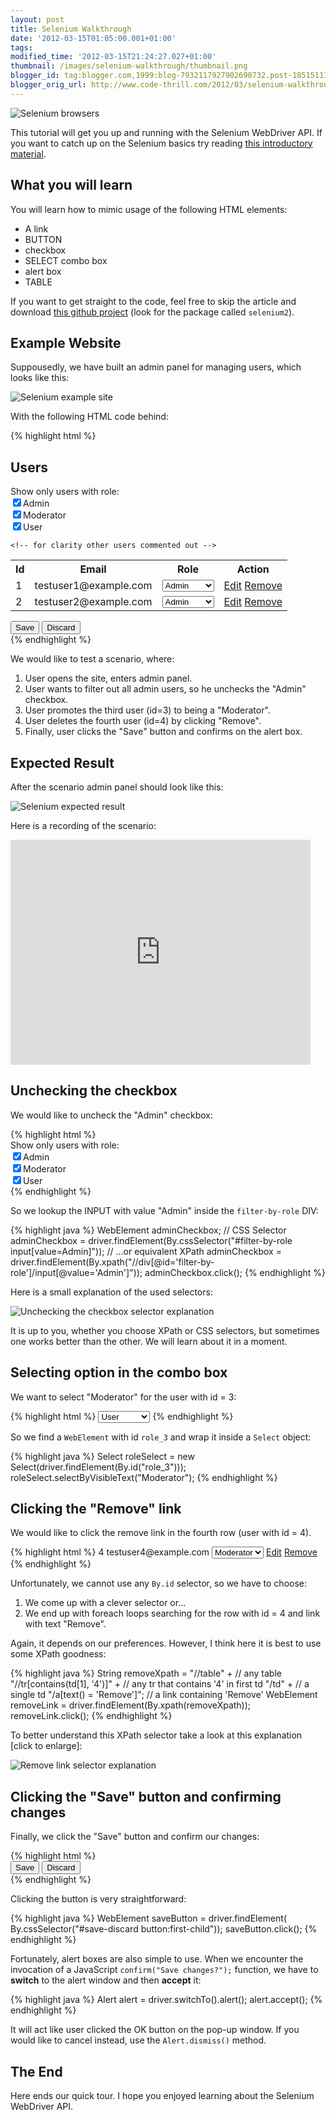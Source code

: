```yaml
---
layout: post
title: Selenium Walkthrough
date: '2012-03-15T01:05:00.001+01:00'
tags:
modified_time: '2012-03-15T21:24:27.027+01:00'
thumbnail: /images/selenium-walkthrough/thumbnail.png
blogger_id: tag:blogger.com,1999:blog-7932117927902690732.post-1851511191782133696
blogger_orig_url: http://www.code-thrill.com/2012/03/selenium-walkthrough.html
---
```


<img src="/images/selenium-walkthrough/selenium2-browsers.png" title="Selenium browsers" class="float-left" />
<p>This tutorial will get you up and running with the Selenium WebDriver API. If you want to catch up on the Selenium basics try reading <a href="/2012/03/15/selenium-walkthrough.html">this introductory material</a>.</p>

<h2 style="clear: both">What you will learn</h2>
<p>You will learn how to mimic usage of the following HTML elements:  
<ul>  
	<li>A link</li>  
	<li>BUTTON</li>  
	<li>checkbox</li>  
	<li>SELECT combo box</li>  
	<li>alert box</li>  
	<li>TABLE</li>
</ul>
If you want to get straight to the code, feel free to skip the article and download <a href="https://github.com/mbukowicz/Learning-Selenium">this github project</a> (look for the package called <code>selenium2</code>).</p>

<h2>Example Website</h2>
<p>Suppousedly, we have built an admin panel for managing users, which looks like this:</p>
<img src="/images/selenium-walkthrough/SeleniumExampleSite.jpg" title="Selenium example site" class="img-center" />

<p>With the following HTML code behind:</p>
{% highlight html %}
<h2>Users</h2>
<div id="filter-by-role">Show only users with role:<br />
    <input type="checkbox" checked="checked" value="Admin" />Admin<br />
    <input type="checkbox" checked="checked" value="Moderator" />Moderator<br />
    <input type="checkbox" checked="checked" value="User"/>User
</div>
<table>
    <tr>
        <th>Id</th>
        <th>Email</th>
        <th>Role</th>
        <th>Action</th>
    </tr>
    <tr>
        <td>1</td>
        <td>testuser1@example.com</td>
        <td>
            <select id="role_1">
                <option>Admin</option>
                <option>Moderator</option>
                <option>User</option>
            </select>
        </td>
        <td><a href="#">Edit</a> <a href="#">Remove</a></td>
    </tr>
    <tr>
        <td>2</td>
        <td>testuser2@example.com</td>
        <td>
            <select id="role_2">
                <option>Admin</option>
                <option>Moderator</option>
                <option>User</option>
            </select>
        </td>
        <td><a href="#">Edit</a> <a href="#">Remove</a></td>
    </tr>

    <!-- for clarity other users commented out -->

</table>
<div id="save-discard">
    <button>Save</button>
    <button>Discard</button>
</div>
{% endhighlight %}

<p>We would like to test a scenario, where:
<ol>  
	<li>User opens the site, enters admin panel.</li>  
	<li>User wants to filter out all admin users, so he unchecks the "Admin" checkbox.</li>  
	<li>User promotes the third user (id=3) to being a "Moderator".</li>  
	<li>User deletes the fourth user (id=4) by clicking "Remove".</li>  
	<li>Finally, user clicks the "Save" button and confirms on the alert box.</li>
</ol></p>

<h2>Expected Result</h2>
<p>After the scenario admin panel should look like this:</p>
<img src="/images/selenium-walkthrough/SeleniumExampleSiteResult.jpg" title="Selenium expected result" class="img-center" />

<p>Here is a recording of the scenario:</p>
<iframe width="480" height="360" src="http://www.youtube.com/embed/yMJ5ppqbOVA" frameborder="0" allowfullscreen></iframe>

<h2>Unchecking the checkbox</h2>
<p>We would like to uncheck the "Admin" checkbox:</p>
{% highlight html %}
<div id="filter-by-role">Show only users with role:<br />
    <input type="checkbox" checked="checked" value="Admin" />Admin<br />
    <input type="checkbox" checked="checked" value="Moderator" />Moderator<br />
    <input type="checkbox" checked="checked" value="User"/>User
</div>
{% endhighlight %}

<p>So we lookup the INPUT with value "Admin" inside the <code>filter-by-role</code> DIV:</p>
{% highlight java %}
WebElement adminCheckbox;
// CSS Selector
adminCheckbox = driver.findElement(By.cssSelector("#filter-by-role input[value=Admin]"));
// ...or equivalent XPath
adminCheckbox = driver.findElement(By.xpath("//div[@id='filter-by-role']/input[@value='Admin']"));
adminCheckbox.click();
{% endhighlight %}

<p>Here is a small explanation of the used selectors:</p>
<img src="/images/selenium-walkthrough/unchecking_checkbox_selectors.jpg" title="Unchecking the checkbox selector explanation" class="img-center" />

<p>It is up to you, whether you choose XPath or CSS selectors, but sometimes one works better than the other. We will learn about it in a moment.</p>

<h2>Selecting option in the combo box</h2>
<p>We want to select "Moderator" for the user with id = 3:</p>
{% highlight html %}
<select id="role_3">
    <option>Admin</option>
    <option>Moderator</option>
    <option selected="selected">User</option>
</select>
{% endhighlight %}

<p>So we find a <code>WebElement</code> with id <code>role_3</code> and wrap it inside a <code>Select</code> object:</p>
{% highlight java %}
Select roleSelect = new Select(driver.findElement(By.id("role_3")));
roleSelect.selectByVisibleText("Moderator");
{% endhighlight %}

<h2>Clicking the "Remove" link</h2>
<p>We would like to click the remove link in the fourth row (user with id = 4).</p>
{% highlight html %}
<tr>
    <td>4</td>
    <td>testuser4@example.com</td>
    <td>
        <select id="role_4">
            <option>Admin</option>
            <option selected="selected">Moderator</option>
            <option>User</option>
        </select>
    </td>
    <td><a href="#">Edit</a> <a href="#">Remove</a></td>
</tr>
{% endhighlight %}

<p>Unfortunately, we cannot use any <code>By.id</code> selector, so we have to choose:
<ol>  
	<li>We come up with a clever selector or...</li>  
	<li>We end up with foreach loops searching for the row with id = 4 and link with text "Remove".</li>
</ol>
Again, it depends on our preferences. However, I think here it is best to use some XPath goodness:</p>
{% highlight java %}
String removeXpath =
        "//table" +                    // any table                   
        "//tr[contains(td[1], '4')]" + // any tr that contains '4' in first td
        "/td" +                        // a single td
        "/a[text() = 'Remove']";       // a link containing 'Remove'
WebElement removeLink = driver.findElement(By.xpath(removeXpath));
removeLink.click();
{% endhighlight %}

<p>To better understand this XPath selector take a look at this explanation [click to enlarge]:</p>
<img src="/images/selenium-walkthrough/remove_link_selector.jpg" title="Remove link selector explanation" class="img-center" />

<h2>Clicking the "Save" button and confirming changes</h2>
<p>Finally, we click the "Save" button and confirm our changes:</p>
{% highlight html %}
<div id="save-discard">
    <button>Save</button>
    <button>Discard</button>
</div>
{% endhighlight %}

<p>Clicking the button is very straightforward:</p>
{% highlight java %}
WebElement saveButton = driver.findElement(
        By.cssSelector("#save-discard button:first-child"));
saveButton.click();
{% endhighlight %}

<p>Fortunately, alert boxes are also simple to use. When we encounter the invocation of a JavaScript <code>confirm("Save changes?");</code> function, we have to <strong>switch</strong> to the alert window and then <strong>accept</strong> it:</p>
{% highlight java %}
Alert alert = driver.switchTo().alert();
alert.accept();
{% endhighlight %}

<p>It will act like user clicked the OK button on the pop-up window. If you would like to cancel instead, use the <code>Alert.dismiss()</code> method.</p>

<h2>The End</h2>
<p>Here ends our quick tour. I hope you enjoyed learning about the Selenium WebDriver API.</p>
